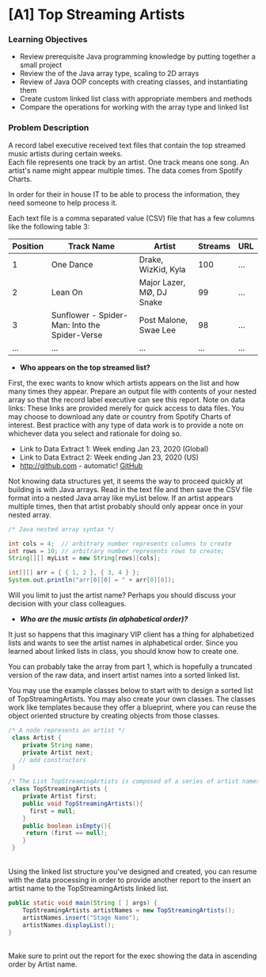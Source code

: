 # [A1] Top Streaming Artists
### Learning Objectives
* Review prerequisite Java programming knowledge by putting together a small project
* Review the of the Java array type, scaling to 2D arrays
* Review of Java OOP concepts with creating classes, and instantiating them
* Create custom linked list class with appropriate members and methods
* Compare the operations for working with the array type and linked list
### Problem Description
A record label executive received text files that contain the top streamed music artists during certain weeks. <br>Each file represents one track by an artist. One track means one song. An artist's name might appear multiple times. The data comes from Spotify Charts.

In order for their in house IT to be able to process the information, they need someone to help process it.

Each text file is a comma separated value (CSV) file that has a few columns like the following table 3:

Position | Track Name|Artist|Streams|URL
------- | ---------------- | -------------- |------|-----
1	| One Dance |	Drake, WizKid, Kyla	| 100 |	…
2 |	Lean On |	Major Lazer, MØ, DJ Snake | 99 | …
3	| Sunflower - Spider-Man: Into the Spider-Verse |	Post Malone, Swae Lee |	98 |	…
...|...|...|...|...

* **Who appears on the top streamed list?**

First, the exec wants to know which artists appears on the list and how many times they appear. Prepare an output file with contents of your nested array so that the record label executive can see this report. Note on data links: These links are provided merely for quick access to data files. You may choose to download any date or country from Spotify Charts of interest. Best practice with any type of data work is to provide a note on whichever data you select and rationale for doing so.

   * Link to Data Extract 1: Week ending Jan 23, 2020 (Global)
   * Link to Data Extract 2: Week ending Jan 23, 2020 (US)
   * http://github.com - automatic!
[GitHub](http://github.com)
   
Not knowing data structures yet, it seems the way to proceed quickly at building is with Java arrays. Read in the text file and then save the CSV file format into a nested Java array like myList below. If an artist appears multiple times, then that artist probably should only appear once in your nested array.

```java
/* Java nested array syntax */

int cols = 4;  // arbitrary number represents columns to create
int rows = 10; // arbitrary number represents rows to create;
String[][] myList = new String[rows][cols];

int[][] arr = { { 1, 2 }, { 3, 4 } };
System.out.println("arr[0][0] = " + arr[0][0]);

```
Will you limit to just the artist name? Perhaps you should discuss your decision with your class colleagues.

* ***Who are the music artists (in alphabetical order)?***

It just so happens that this imaginary VIP client has a thing for alphabetized lists and wants to see the artist names in alphabetical order. Since you learned about linked lists in class, you should know how to create one.

You can probably take the array from part 1, which is hopefully a truncated version of the raw data, and insert artist names into a sorted linked list.

You may use the example classes below to start with to design a sorted list of TopStreamingArtists. You may also create your own classes. The classes work like templates because they offer a blueprint, where you can reuse the object oriented structure by creating objects from those classes.

```java
/* A node represents an artist */
 class Artist {
    private String name;
    private Artist next;
   // add constructors
 }

/* The List TopStreamingArtists is composed of a series of artist names */
 class TopStreamingArtists {
    private Artist first;
    public void TopStreamingArtists(){
      first = null;
    }
    public boolean isEmpty(){
     return (first == null);
    }
 } 
 ```
<br> Using the linked list structure you've designed and created, you can resume with the data processing in order to provide another report to the insert an artist name to the TopStreamingArtists linked list.

```java
public static void main(String [ ] args) {
    TopStreamingArtists artistNames = new TopStreamingArtists();
    artistNames.insert("Stage Name");
    artistNames.displayList();
}
```
<br>Make sure to print out the report for the exec showing the data in ascending order by Artist name.
